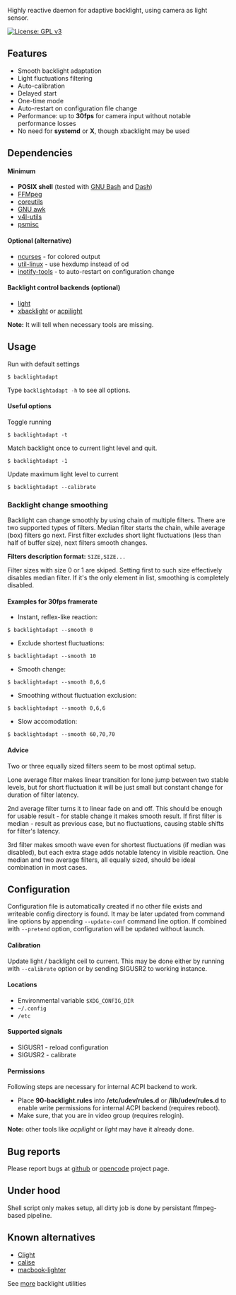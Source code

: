 Highly reactive daemon for adaptive backlight, using camera as light sensor.

[![License: GPL v3](https://img.shields.io/badge/License-GPLv3-blue.svg)](https://www.gnu.org/licenses/gpl-3.0)

## Features

- Smooth backlight adaptation
- Light fluctuations filtering
- Auto-calibration
- Delayed start
- One-time mode
- Auto-restart on configuration file change
- Performance: up to __30fps__ for camera input without notable performance losses
- No need for __systemd__ or __X__, though xbacklight may be used

## Dependencies

#### Minimum

- __POSIX shell__ (tested with [GNU Bash](http://tiswww.case.edu/php/chet/bash/bashtop.html) and [Dash](http://gondor.apana.org.au/~herbert/dash/))
- [FFMpeg](https://ffmpeg.org/)
- [coreutils](https://www.gnu.org/software/coreutils/)
- [GNU awk](https://www.gnu.org/software/gawk/gawk.html)
- [v4l-utils](https://git.linuxtv.org/v4l-utils.git)
- [psmisc](https://gitlab.com/psmisc/psmisc)

#### Optional (alternative)

- [ncurses](https://www.gnu.org/software/ncurses/) - for colored output
- [util-linux](https://www.kernel.org/pub/linux/utils/util-linux/) - use hexdump instead of od
- [inotify-tools](https://github.com/inotify-tools/inotify-tools) - to auto-restart on configuration change

#### Backlight control backends (optional)

- [light](https://github.com/haikarainen/light)
- [xbacklight](https://gitlab.freedesktop.org/xorg/app/xbacklight) or [acpilight](sys-power/acpilight)

__Note:__ It will tell when necessary tools are missing.

## Usage

Run with default settings
```
$ backlightadapt
```

Type `backlightadapt -h` to see all options.

#### Useful options

Toggle running
```
$ backlightadapt -t
```

Match backlight once to current light level and quit.
```
$ backlightadapt -1
```

Update maximum light level to current
```
$ backlightadapt --calibrate
```

### Backlight change smoothing

Backlight can change smoothly by using chain of multiple filters. There are two supported types of filters. Median filter starts the chain, while average (box) filters go next.
First filter excludes short light fluctuations (less than half of buffer size), next filters smooth changes.

__Filters description format:__ `SIZE,SIZE...`

Filter sizes with size 0 or 1 are skiped. Setting first to such size effectively disables median filter. If it's the only element in list, smoothing is completely disabled.

#### Examples for 30fps framerate

- Instant, reflex-like reaction:
```
$ backlightadapt --smooth 0
```

- Exclude shortest fluctuations:
```
$ backlightadapt --smooth 10
```

- Smooth change:
```
$ backlightadapt --smooth 8,6,6
```

- Smoothing without fluctuation exclusion:
```
$ backlightadapt --smooth 0,6,6
```

- Slow accomodation:
```
$ backlightadapt --smooth 60,70,70
```

#### Advice

Two or three equally sized filters seem to be most optimal setup.

Lone average filter makes linear transition for lone jump between two stable levels, but for short fluctuation it will be just small but constant change for duration of filter latency.

2nd average filter turns it to linear fade on and off. This should be enough for usable result - for stable change it makes smooth result. If first filter is median - result as previous case, but no fluctuations, causing stable shifts for filter's latency.

3rd filter makes smooth wave even for shortest fluctuations (if median was disabled), but each extra stage adds notable latency in visible reaction. One median and two average filters, all equally sized, should be ideal combination in most cases.

## Configuration

Configuration file is automatically created if no other file exists and writeable config directory is found. It may be later updated from command line options by appending `--update-conf` command line option. If combined with `--pretend` option, configuration will be updated without launch.

#### Calibration

Update light / backlight ceil to current. This may be done either by running with `--calibrate` option or by sending SIGUSR2 to working instance.

#### Locations

- Environmental variable `$XDG_CONFIG_DIR`
- `~/.config`
- `/etc`

#### Supported signals

- SIGUSR1 - reload configuration
- SIGUSR2 - calibrate

#### Permissions

Following steps are necessary for internal ACPI backend to work.

- Place __90-backlight.rules__ into __/etc/udev/rules.d__ or __/lib/udev/rules.d__ to enable write permissions for internal ACPI backend (requires reboot).
- Make sure, that you are in video group (requires relogin).

__Note:__ other tools like _acpilight_ or _light_ may have it already done.

## Bug reports

Please report bugs at [github](https://github.com/nick87720z/backlight-adaptive/issues) or [opencode](https://www.opencode.net/nick87720z/backlight-adaptive/-/issues) project page.

## Under hood

Shell script only makes setup, all dirty job is done by persistant ffmpeg-based pipeline.

## Known alternatives

- [Clight](https://github.com/FedeDP/Clight)
- [calise](https://sourceforge.net/projects/calise/)
- [macbook-lighter](https://github.com/harttle/macbook-lighter)

See [more](https://wiki.archlinux.org/index.php/Backlight#Backlight_utilities) backlight utilities
